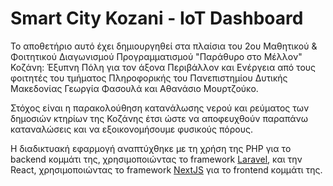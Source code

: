 # Smart City Kozani - IoT Dashboard

Το αποθετήριο αυτό έχει δημιουργηθεί στα πλαίσια του 2ου Μαθητικού & Φοιτητικού
Διαγωνισμού Προγραμματισμού "Παράθυρο στο Μέλλον" Κοζάνη: Έξυπνη Πόλη για τον άξονα Περιβάλλον και Ενέργεια από τους φοιτητές του τμήματος Πληροφορικής του Πανεπιστημίου Δυτικής Μακεδονίας Γεωργία Φασουλά και Αθανάσιο Μουρτζούκο.

Στόχος είναι η παρακολούθηση κατανάλωσης νερού και ρεύματος των δημοσιών κτηρίων της Κοζάνης έτσι ώστε να αποφευχθούν παραπάνω καταναλώσεις και να εξοικονομήσουμε φυσικούς πόρους.

Η διαδικτυακή εφαρμογή αναπτύχθηκε με τη χρήση της PHP για το backend κομμάτι της, χρησιμοποιώντας το framework [Laravel](https://laravel.com/), και την React, χρησιμοποιώντας το framework [NextJS](https://nextjs.org/) για το frontend κομμάτι της.

